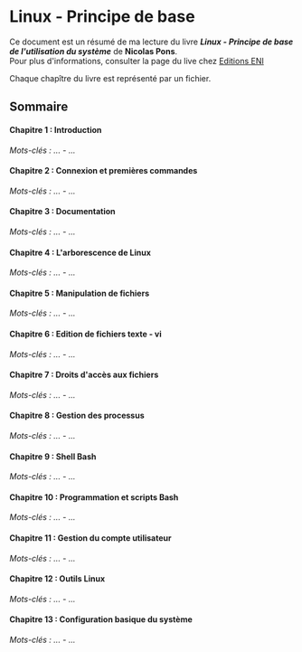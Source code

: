 # Linux - Principe de base
Ce document est un résumé de ma lecture du livre ___Linux - Principe de base de l'utilisation du système___ de **Nicolas Pons**.  
Pour plus d'informations, consulter la page du live chez 
[Editions ENI]([https://www.editions-eni.fr/livre/conception-d-une-base-de-donnees-de-l-analyse-a-la-mise-en-uvre-9782409044014/analyse-de-besoins](https://www.editions-eni.fr/livre/linux-principes-de-base-de-l-utilisation-du-systeme-8e-edition-9782409037764))

Chaque chapître du livre est représenté par un fichier.

## Sommaire

#### Chapitre 1 : Introduction
*Mots-clés : ... - ...*

#### Chapitre 2 : Connexion et premières commandes
*Mots-clés : ... - ...*  

#### Chapitre 3 : Documentation
*Mots-clés : ... - ...*

#### Chapitre 4 : L'arborescence de Linux
*Mots-clés : ... - ...*

#### Chapitre 5 : Manipulation de fichiers
*Mots-clés : ... - ...*  

#### Chapitre 6 : Edition de fichiers texte - vi
*Mots-clés : ... - ...*

#### Chapitre 7 : Droits d'accès aux fichiers
*Mots-clés : ... - ...*

#### Chapitre 8 : Gestion des processus
*Mots-clés : ... - ...*

#### Chapitre 9 : Shell Bash
*Mots-clés : ... - ...*

#### Chapitre 10 : Programmation et scripts Bash
*Mots-clés : ... - ...*

#### Chapitre 11 : Gestion du compte utilisateur
*Mots-clés : ... - ...*

#### Chapitre 12 : Outils Linux
*Mots-clés : ... - ...*

#### Chapitre 13 : Configuration basique du système
*Mots-clés : ... - ...*
